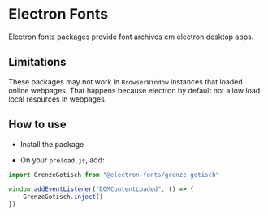 # Electron Fonts

Electron fonts packages provide font archives em electron desktop apps.

## Limitations

These packages may not work in `BrowserWindow` instances that loaded online webpages. That happens because electron by default not allow load local resources in webpages.

## How to use

* Install the package

* On your `preload.js`, add:

```ts
import GrenzeGotisch from "@electron-fonts/grenze-gotisch"

window.addEventListener("DOMContentLoaded", () => {
    GrenzeGotisch.inject()
})
```
